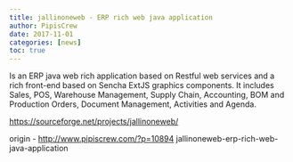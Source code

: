 ```yaml
---
title: jallinoneweb - ERP rich web java application
author: PipisCrew
date: 2017-11-01
categories: [news]
toc: true
---
```


Is an ERP java web rich application based on Restful web services and a rich front-end based on Sencha ExtJS graphics components. It includes Sales, POS, Warehouse Management, Supply Chain, Accounting, BOM and Production Orders, Document Management, Activities and Agenda.

https://sourceforge.net/projects/jallinoneweb/

origin - http://www.pipiscrew.com/?p=10894 jallinoneweb-erp-rich-web-java-application